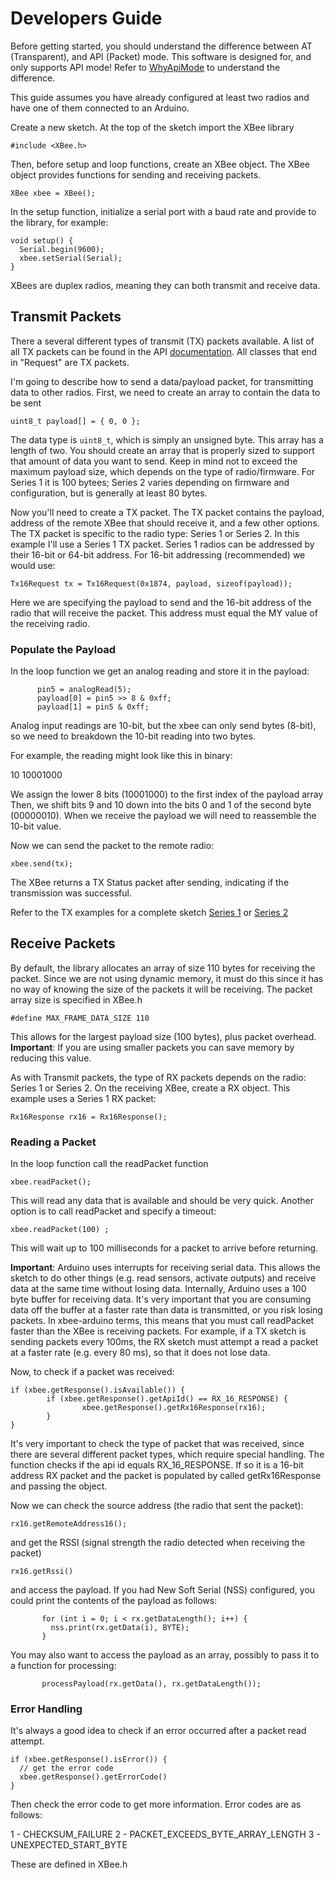 # Developers Guide #

Before getting started, you should understand the difference between AT (Transparent), and API (Packet) mode.  This software is designed for, and only supports API mode!  Refer to [WhyApiMode](http://code.google.com/p/xbee-api/wiki/WhyApiMode) to understand the difference.

This guide assumes you have already configured at least two radios and have one of them connected to an Arduino.

Create a new sketch.  At the top of the sketch import the XBee library

```
#include <XBee.h>
```

Then, before setup and loop functions, create an XBee object.  The XBee object provides functions for sending and receiving packets.

```
XBee xbee = XBee();
```

In the setup function, initialize a serial port with a baud rate and provide to the library, for example:

```
void setup() {
  Serial.begin(9600);
  xbee.setSerial(Serial);
}
```

XBees are duplex radios, meaning they can both transmit and receive data.

## Transmit Packets ##

There a several different types of transmit (TX) packets available.  A list of all TX packets can be found in the API [documentation](http://xbee-arduino.googlecode.com/svn/trunk/docs/api/annotated.html).  All classes that end in "Request" are TX packets.

I'm going to describe how to send a data/payload packet, for transmitting data to other radios.  First, we need to create an array to contain the data to be sent

```
uint8_t payload[] = { 0, 0 };
```

The data type is `uint8_t`, which is simply an unsigned byte.  This array has a length of two.  You should create an array that is properly sized to support that amount of data you want to send.  Keep in mind not to exceed the maximum payload size, which depends on the type of radio/firmware.  For Series 1 it is 100 bytees; Series 2 varies depending on firmware and configuration, but is generally at least 80 bytes.

Now you'll need to create a TX packet.  The TX packet contains the payload, address of the remote XBee that should receive it, and a few other options.  The TX packet is specific to the radio type: Series 1 or Series 2.  In this example I'll use a Series 1 TX packet.  Series 1 radios can be addressed by their 16-bit or 64-bit address.  For 16-bit addressing (recommended) we would use:

```
Tx16Request tx = Tx16Request(0x1874, payload, sizeof(payload));
```

Here we are specifying the payload to send and the 16-bit address of the radio that will receive the packet.  This address must equal the MY value of the receiving radio.

### Populate the Payload ###

In the loop function we get an analog reading and store it in the payload:

```
      pin5 = analogRead(5);
      payload[0] = pin5 >> 8 & 0xff;
      payload[1] = pin5 & 0xff;
```

Analog input readings are 10-bit, but the xbee can only send bytes (8-bit), so we need to breakdown the 10-bit reading into two bytes.

For example, the reading might look like this in binary:

10 10001000

We assign the lower 8 bits (10001000) to the first index of the payload array  Then, we shift bits 9 and 10 down into the bits 0 and 1 of the second byte (00000010).  When we receive the payload we will need to reassemble the 10-bit value.

Now we can send the packet to the remote radio:

```
xbee.send(tx);
```

The XBee returns a TX Status packet after sending, indicating if the transmission was successful.

Refer to the TX examples for a complete sketch [Series 1](http://code.google.com/p/xbee-arduino/source/browse/trunk/examples/Series1_Tx/Series1_Tx.pde) or [Series 2](http://code.google.com/p/xbee-arduino/source/browse/trunk/examples/Series2_Tx/Series2_Tx.pde)

## Receive Packets ##

By default, the library allocates an array of size 110 bytes for receiving the packet.  Since we are not using dynamic memory, it must do this since it has no way of knowing the size of the packets it will be receiving.  The packet array size is specified in XBee.h

```
#define MAX_FRAME_DATA_SIZE 110
```

This allows for the largest payload size (100 bytes), plus packet overhead.  **Important**: If you are using smaller packets you can save memory by reducing this value.

As with Transmit packets, the type of RX packets depends on the radio: Series 1 or Series 2. On the receiving XBee, create a RX object.  This example uses a Series 1 RX packet:

```
Rx16Response rx16 = Rx16Response();
```

### Reading a Packet ###

In the loop function call the readPacket function

```
xbee.readPacket();
```

This will read any data that is available and should be very quick.  Another option is to call readPacket and specify a timeout:

```
xbee.readPacket(100) ;
```

This will wait up to 100 milliseconds for a packet to arrive before returning.

**Important**: Arduino uses interrupts for receiving serial data.  This allows the sketch to do other things (e.g. read sensors, activate outputs) and receive data at the same time without losing data.  Internally, Arduino uses a 100 byte buffer for receiving data.  It's very important that you are consuming data off the buffer at a faster rate  than data is transmitted, or you risk losing packets.  In xbee-arduino terms, this means that you must call readPacket faster than the XBee is receiving packets.  For example, if a TX sketch is sending packets every 100ms, the RX sketch must attempt a read a packet at a faster rate (e.g. every 80 ms), so that it does not lose data.

Now, to check if a packet was received:

```
if (xbee.getResponse().isAvailable()) {
        if (xbee.getResponse().getApiId() == RX_16_RESPONSE) {
                xbee.getResponse().getRx16Response(rx16);
        }
}
```


It's very important to check the type of packet that was received, since there are several different packet types, which require special handling.  The function checks if the api id equals RX\_16\_RESPONSE.  If so it is a 16-bit address RX packet and the packet is populated by called getRx16Response and passing the object.

Now we can check the source address (the radio that sent the packet):

```
rx16.getRemoteAddress16();
```

and get the RSSI (signal strength the radio detected when receiving the packet)

```
rx16.getRssi()
```

and access the payload.  If you had New Soft Serial (NSS) configured, you could print the contents of the payload as follows:

```
       for (int i = 0; i < rx.getDataLength(); i++) { 
         nss.print(rx.getData(i), BYTE); 
       } 
```

You may also want to access the payload as an array, possibly to pass it to a function for processing:

```
       processPayload(rx.getData(), rx.getDataLength());
```

### Error Handling ###

It's always a good idea to check if an error occurred after a packet read attempt.

```
if (xbee.getResponse().isError()) {
  // get the error code
  xbee.getResponse().getErrorCode()
} 
```

Then check the error code to get more information.  Error codes are as follows:

1 - CHECKSUM\_FAILURE
2 - PACKET\_EXCEEDS\_BYTE\_ARRAY\_LENGTH
3 - UNEXPECTED\_START\_BYTE

These are defined in XBee.h

